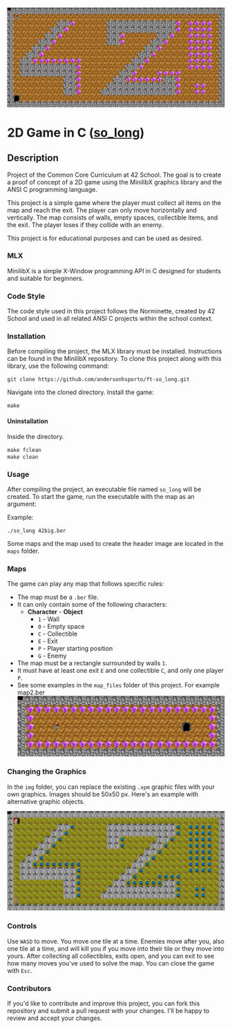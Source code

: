 ![original](doc/pic/orginal.png)

# 2D Game in C ([so_long](doc/PDF/so_long_subject.pdf))

## Description
Project of the Common Core Curriculum at 42 School. The goal is to create a proof of concept of a 2D game using the MinilibX graphics library and the ANSI C programming language.

This project is a simple game where the player must collect all items on the map and reach the exit. The player can only move horizontally and vertically. The map consists of walls, empty spaces, collectible items, and the exit. The player loses if they collide with an enemy.

This project is for educational purposes and can be used as desired.

### MLX
MinilibX is a simple X-Window programming API in C designed for students and suitable for beginners.

### Code Style
The code style used in this project follows the Norminette, created by 42 School and used in all related ANSI C projects within the school context.

### Installation
Before compiling the project, the MLX library must be installed. Instructions can be found in the MinilibX repository.
To clone this project along with this library, use the following command:

```shell
git clone https://github.com/andersonhsporto/ft-so_long.git
```
Navigate into the cloned directory.
Install the game:
```shell
make
```

#### Uninstallation
Inside the directory.
```shell
make fclean
make clean
```

### Usage
After compiling the project, an executable file named `so_long` will be created. To start the game, run the executable with the map as an argument:

Example:
```shell
./so_long 42big.ber
```
Some maps and the map used to create the header image are located in the `maps` folder.

### Maps

The game can play any map that follows specific rules:

- The map must be a `.ber` file.
- It can only contain some of the following characters:
  - **Character** - **Object**
    - `1` - Wall
    - `0` - Empty space
    - `C` - Collectible
    - `E` - Exit
    - `P` - Player starting position
    - `G` - Enemy
- The map must be a rectangle surrounded by walls `1`.
- It must have at least one exit `E` and one collectible `C`, and only one player `P`.
- See some examples in the `map_files` folder of this project. For example map2.ber
![orginal_2](doc/pic/orginal_2.png)

### Changing the Graphics
In the `img` folder, you can replace the existing `.xpm` graphic files with your own graphics. Images should be 50x50 px.
Here's an example with alternative graphic objects.

![Alternative](doc/pic/alternative.png)

### Controls
Use `WASD` to move. You move one tile at a time. Enemies move after you, also one tile at a time, and will kill you if you move into their tile or they move into yours. After collecting all collectibles, exits open, and you can exit to see how many moves you've used to solve the map. You can close the game with `Esc`.

### Contributors
If you'd like to contribute and improve this project, you can fork this repository and submit a pull request with your changes. I'll be happy to review and accept your changes.
